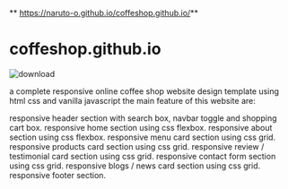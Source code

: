  ** https://naruto-o.github.io/coffeshop.github.io/**	


# coffeshop.github.io

![download](https://user-images.githubusercontent.com/73755581/197356799-0dd9ef75-a7d5-4a28-a3a6-678e40e38776.jpg)



a complete responsive online coffee shop website design template using html css and vanilla javascript
the main feature of this website are:




 responsive header section with search box, navbar toggle and shopping cart box.
 responsive home section using css flexbox.
 responsive about section using css flexbox.
 responsive menu card section using css grid.
 responsive products card section using css grid.
 responsive review / testimonial card section using css grid.
 responsive contact form section using css grid.
 responsive blogs / news card section using css grid.
 responsive footer section.

